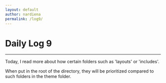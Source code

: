 ```yaml
---
layout: default
author: nardiena
permalink: /log9/
---
```

# Daily Log 9
-----

Today, I read more about how certain folders such as 'layouts' or 'includes'.

When put in the root of the directory, they will be prioritized compared to such folders in the theme folder.
